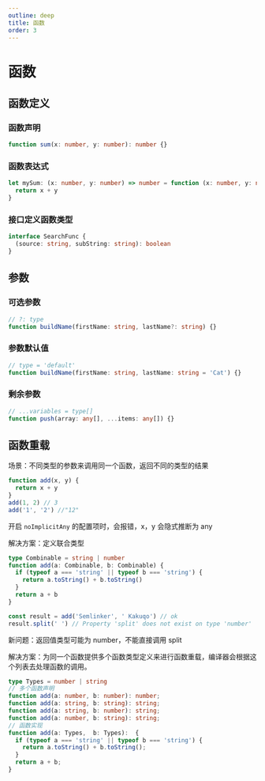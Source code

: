 ```yaml
---
outline: deep
title: 函数
order: 3
---
```


# 函数

## 函数定义

### 函数声明

```ts
function sum(x: number, y: number): number {}
```

### 函数表达式

```ts
let mySum: (x: number, y: number) => number = function (x: number, y: number): number {
  return x + y
}
```

### 接口定义函数类型

```ts
interface SearchFunc {
  (source: string, subString: string): boolean
}
```

## 参数

### 可选参数

```ts
// ?: type
function buildName(firstName: string, lastName?: string) {}
```

### 参数默认值

```ts
// type = 'default'
function buildName(firstName: string, lastName: string = 'Cat') {}
```

### 剩余参数

```ts
// ...variables = type[]
function push(array: any[], ...items: any[]) {}
```

## 函数重载

场景：不同类型的参数来调用同一个函数，返回不同的类型的结果

```ts
function add(x, y) {
  return x + y
}
add(1, 2) // 3
add('1', '2') //"12"
```

开启 `noImplicitAny` 的配置项时，会报错，x，y 会隐式推断为 any

解决方案：定义联合类型

```ts
type Combinable = string | number
function add(a: Combinable, b: Combinable) {
  if (typeof a === 'string' || typeof b === 'string') {
    return a.toString() + b.toString()
  }
  return a + b
}
```

```js
const result = add('Semlinker', ' Kakuqo') // ok
result.split(' ') // Property 'split' does not exist on type 'number'
```

新问题：返回值类型可能为 number，不能直接调用 split

解决方案：为同一个函数提供多个函数类型定义来进行函数重载，编译器会根据这个列表去处理函数的调用。

```ts
type Types = number | string
// 多个函数声明
function add(a: number, b: number): number;
function add(a: string, b: string): string;
function add(a: string, b: number): string;
function add(a: number, b: string): string;
// 函数实现
function add(a: Types,  b: Types):  {
  if (typeof a === 'string' || typeof b === 'string') {
    return a.toString() + b.toString();
  }
  return a + b;
}
```
